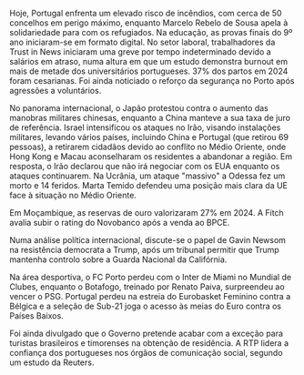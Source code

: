 Hoje, Portugal enfrenta um elevado risco de incêndios, com cerca de 50 concelhos em perigo máximo, enquanto Marcelo Rebelo de Sousa apela à solidariedade para com os refugiados. Na educação, as provas finais do 9º ano iniciaram-se em formato digital. No setor laboral, trabalhadores da Trust in News iniciaram uma greve por tempo indeterminado devido a salários em atraso, numa altura em que um estudo demonstra burnout em mais de metade dos universitários portugueses. 37% dos partos em 2024 foram cesarianas. Foi ainda noticiado o reforço da segurança no Porto após agressões a voluntários.

No panorama internacional, o Japão protestou contra o aumento das manobras militares chinesas, enquanto a China manteve a sua taxa de juro de referência. Israel intensificou os ataques no Irão, visando instalações militares, levando vários países, incluindo China e Portugal (que retirou 69 pessoas), a retirarem cidadãos devido ao conflito no Médio Oriente, onde Hong Kong e Macau aconselharam os residentes a abandonar a região. Em resposta, o Irão declarou que não irá negociar com os EUA enquanto os ataques continuarem. Na Ucrânia, um ataque "massivo" a Odessa fez um morto e 14 feridos. Marta Temido defendeu uma posição mais clara da UE face à situação no Médio Oriente.

Em Moçambique, as reservas de ouro valorizaram 27% em 2024. A Fitch avalia subir o rating do Novobanco após a venda ao BPCE.

Numa análise política internacional, discute-se o papel de Gavin Newsom na resistência democrata a Trump, após um tribunal permitir que Trump mantenha controlo sobre a Guarda Nacional da Califórnia.

Na área desportiva, o FC Porto perdeu com o Inter de Miami no Mundial de Clubes, enquanto o Botafogo, treinado por Renato Paiva, surpreendeu ao vencer o PSG. Portugal perdeu na estreia do Eurobasket Feminino contra a Bélgica e a seleção de Sub-21 joga o acesso às meias do Euro contra os Países Baixos.

Foi ainda divulgado que o Governo pretende acabar com a exceção para turistas brasileiros e timorenses na obtenção de residência. A RTP lidera a confiança dos portugueses nos órgãos de comunicação social, segundo um estudo da Reuters.
